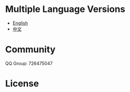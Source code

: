 # Multiple Language Versions

- [English](en/README.md)
- [中文](zh/README.md)

# Community
QQ Group: 726475047

# License
